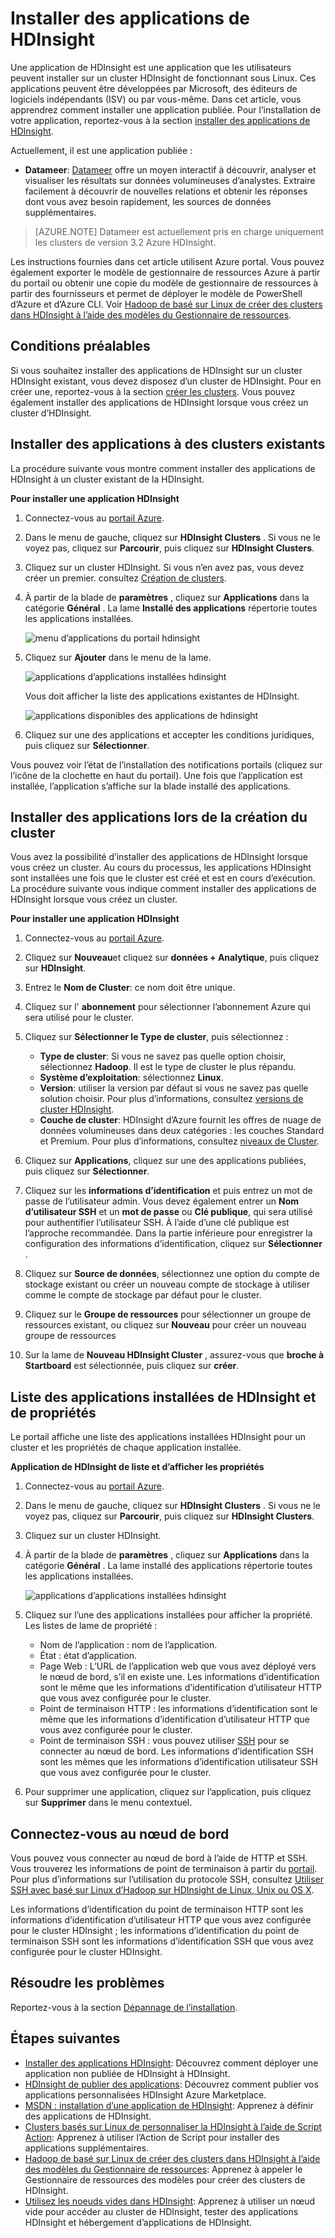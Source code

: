 <properties
    pageTitle="Installer des applications d’Hadoop sur HDInsight | Microsoft Azure"
    description="Apprenez à installer les applications HDInsight sur HDInsight les applications."
    services="hdinsight"
    documentationCenter=""
    authors="mumian"
    manager="jhubbard"
    editor="cgronlun"
    tags="azure-portal"/>

<tags
    ms.service="hdinsight"
    ms.devlang="na"
    ms.topic="hero-article"
    ms.tgt_pltfrm="na"
    ms.workload="big-data"
    ms.date="09/14/2016"
    ms.author="jgao"/>

# <a name="install-hdinsight-applications"></a>Installer des applications de HDInsight

Une application de HDInsight est une application que les utilisateurs peuvent installer sur un cluster HDInsight de fonctionnant sous Linux. Ces applications peuvent être développées par Microsoft, des éditeurs de logiciels indépendants (ISV) ou par vous-même. Dans cet article, vous apprendrez comment installer une application publiée. Pour l’installation de votre application, reportez-vous à la section [installer des applications de HDInsight](hdinsight-apps-install-custom-applications.md). 

Actuellement, il est une application publiée :

- **Datameer**: [Datameer](http://www.datameer.com/documentation/display/DAS50/Home?ls=Partners&lsd=Microsoft&c=Partners&cd=Microsoft) offre un moyen interactif à découvrir, analyser et visualiser les résultats sur données volumineuses d’analystes. Extraire facilement à découvrir de nouvelles relations et obtenir les réponses dont vous avez besoin rapidement, les sources de données supplémentaires.

>[AZURE.NOTE] Datameer est actuellement pris en charge uniquement les clusters de version 3.2 Azure HDInsight.

Les instructions fournies dans cet article utilisent Azure portal. Vous pouvez également exporter le modèle de gestionnaire de ressources Azure à partir du portail ou obtenir une copie du modèle de gestionnaire de ressources à partir des fournisseurs et permet de déployer le modèle de PowerShell d’Azure et d’Azure CLI.  Voir [Hadoop de basé sur Linux de créer des clusters dans HDInsight à l’aide des modèles du Gestionnaire de ressources](hdinsight-hadoop-create-linux-clusters-arm-templates.md).

## <a name="prerequisites"></a>Conditions préalables

Si vous souhaitez installer des applications de HDInsight sur un cluster HDInsight existant, vous devez disposez d’un cluster de HDInsight. Pour en créer une, reportez-vous à la section [créer les clusters](hdinsight-hadoop-linux-tutorial-get-started.md#create-cluster). Vous pouvez également installer des applications de HDInsight lorsque vous créez un cluster d’HDInsight.

## <a name="install-applications-to-existing-clusters"></a>Installer des applications à des clusters existants

La procédure suivante vous montre comment installer des applications de HDInsight à un cluster existant de la HDInsight.

**Pour installer une application HDInsight**

1. Connectez-vous au [portail Azure](https://portal.azure.com).
2. Dans le menu de gauche, cliquez sur **HDInsight Clusters** .  Si vous ne le voyez pas, cliquez sur **Parcourir**, puis cliquez sur **HDInsight Clusters**.
3. Cliquez sur un cluster HDInsight.  Si vous n’en avez pas, vous devez créer un premier.  consultez [Création de clusters](hdinsight-hadoop-linux-tutorial-get-started.md#create-cluster).
4. À partir de la blade de **paramètres** , cliquez sur **Applications** dans la catégorie **Général** . La lame **Installé des applications** répertorie toutes les applications installées. 

    ![menu d’applications du portail hdinsight](./media/hdinsight-apps-install-applications/hdinsight-apps-portal-menu.png)

5. Cliquez sur **Ajouter** dans le menu de la lame. 

    ![applications d’applications installées hdinsight](./media/hdinsight-apps-install-applications/hdinsight-apps-installed-apps.png)

    Vous doit afficher la liste des applications existantes de HDInsight.

    ![applications disponibles des applications de hdinsight](./media/hdinsight-apps-install-applications/hdinsight-apps-list.png)

6. Cliquez sur une des applications et accepter les conditions juridiques, puis cliquez sur **Sélectionner**.

Vous pouvez voir l’état de l’installation des notifications portails (cliquez sur l’icône de la clochette en haut du portail). Une fois que l’application est installée, l’application s’affiche sur la blade installé des applications.

## <a name="install-applications-during-cluster-creation"></a>Installer des applications lors de la création du cluster

Vous avez la possibilité d’installer des applications de HDInsight lorsque vous créez un cluster. Au cours du processus, les applications HDInsight sont installées une fois que le cluster est créé et est en cours d’exécution. La procédure suivante vous indique comment installer des applications de HDInsight lorsque vous créez un cluster.

**Pour installer une application HDInsight**

1. Connectez-vous au [portail Azure](https://portal.azure.com).
2. Cliquez sur **Nouveau**et cliquez sur **données + Analytique**, puis cliquez sur **HDInsight**.
3. Entrez le **Nom de Cluster**: ce nom doit être unique.
4. Cliquez sur l' **abonnement** pour sélectionner l’abonnement Azure qui sera utilisé pour le cluster.
5. Cliquez sur **Sélectionner le Type de cluster**, puis sélectionnez :

    - **Type de cluster**: Si vous ne savez pas quelle option choisir, sélectionnez **Hadoop**. Il est le type de cluster le plus répandu.
    - **Système d’exploitation**: sélectionnez **Linux**.
    - **Version**: utiliser la version par défaut si vous ne savez pas quelle solution choisir. Pour plus d’informations, consultez [versions de cluster HDInsight](hdinsight-component-versioning.md).
    - **Couche de cluster**: HDInsight d’Azure fournit les offres de nuage de données volumineuses dans deux catégories : les couches Standard et Premium. Pour plus d’informations, consultez [niveaux de Cluster](hdinsight-hadoop-provision-linux-clusters.md#cluster-tiers).
6. Cliquez sur **Applications**, cliquez sur une des applications publiées, puis cliquez sur **Sélectionner**.
6. Cliquez sur les **informations d’identification** et puis entrez un mot de passe de l’utilisateur admin. Vous devez également entrer un **Nom d’utilisateur SSH** et un **mot de passe** ou **Clé publique**, qui sera utilisé pour authentifier l’utilisateur SSH. À l’aide d’une clé publique est l’approche recommandée. Dans la partie inférieure pour enregistrer la configuration des informations d’identification, cliquez sur **Sélectionner** .
8. Cliquez sur **Source de données**, sélectionnez une option du compte de stockage existant ou créer un nouveau compte de stockage à utiliser comme le compte de stockage par défaut pour le cluster.
9. Cliquez sur le **Groupe de ressources** pour sélectionner un groupe de ressources existant, ou cliquez sur **Nouveau** pour créer un nouveau groupe de ressources

10. Sur la lame de **Nouveau HDInsight Cluster** , assurez-vous que **broche à Startboard** est sélectionnée, puis cliquez sur **créer**. 

## <a name="list-installed-hdinsight-apps-and-properties"></a>Liste des applications installées de HDInsight et de propriétés

Le portail affiche une liste des applications installées HDInsight pour un cluster et les propriétés de chaque application installée.

**Application de HDInsight de liste et d’afficher les propriétés**

1. Connectez-vous au [portail Azure](https://portal.azure.com).
2. Dans le menu de gauche, cliquez sur **HDInsight Clusters** .  Si vous ne le voyez pas, cliquez sur **Parcourir**, puis cliquez sur **HDInsight Clusters**.
3. Cliquez sur un cluster HDInsight.
4. À partir de la blade de **paramètres** , cliquez sur **Applications** dans la catégorie **Général** . La lame installé des applications répertorie toutes les applications installées. 

    ![applications d’applications installées hdinsight](./media/hdinsight-apps-install-applications/hdinsight-apps-installed-apps-with-apps.png)

5. Cliquez sur l’une des applications installées pour afficher la propriété. Les listes de lame de propriété :

    - Nom de l’application : nom de l’application.
    - État : état d’application. 
    - Page Web : L’URL de l’application web que vous avez déployé vers le nœud de bord, s’il en existe une. Les informations d’identification sont le même que les informations d’identification d’utilisateur HTTP que vous avez configurée pour le cluster.
    - Point de terminaison HTTP : les informations d’identification sont le même que les informations d’identification d’utilisateur HTTP que vous avez configurée pour le cluster. 
    - Point de terminaison SSH : vous pouvez utiliser [SSH](hdinsight-hadoop-linux-use-ssh-unix.md) pour se connecter au nœud de bord. Les informations d’identification SSH sont les mêmes que les informations d’identification utilisateur SSH que vous avez configurée pour le cluster.

6. Pour supprimer une application, cliquez sur l’application, puis cliquez sur **Supprimer** dans le menu contextuel.

## <a name="connect-to-the-edge-node"></a>Connectez-vous au nœud de bord

Vous pouvez vous connecter au nœud de bord à l’aide de HTTP et SSH. Vous trouverez les informations de point de terminaison à partir du [portail](#list-installed-hdinsight-apps-and-properties). Pour plus d’informations sur l’utilisation du protocole SSH, consultez [Utiliser SSH avec basé sur Linux d’Hadoop sur HDInsight de Linux, Unix ou OS X](hdinsight-hadoop-linux-use-ssh-unix.md). 

Les informations d’identification du point de terminaison HTTP sont les informations d’identification d’utilisateur HTTP que vous avez configurée pour le cluster HDInsight ; les informations d’identification du point de terminaison SSH sont les informations d’identification SSH que vous avez configurée pour le cluster HDInsight.

## <a name="troubleshoot"></a>Résoudre les problèmes

Reportez-vous à la section [Dépannage de l’installation](hdinsight-apps-install-custom-applications.md#troubleshoot-the-installation).

## <a name="next-steps"></a>Étapes suivantes

- [Installer des applications HDInsight](hdinsight-apps-install-custom-applications.md): Découvrez comment déployer une application non publiée de HDInsight à HDInsight.
- [HDInsight de publier des applications](hdinsight-apps-publish-applications.md): Découvrez comment publier vos applications personnalisées HDInsight Azure Marketplace.
- [MSDN : installation d’une application de HDInsight](https://msdn.microsoft.com/library/mt706515.aspx): Apprenez à définir des applications de HDInsight.
- [Clusters basés sur Linux de personnaliser la HDInsight à l’aide de Script Action](hdinsight-hadoop-customize-cluster-linux.md): Apprenez à utiliser l’Action de Script pour installer des applications supplémentaires.
- [Hadoop de basé sur Linux de créer des clusters dans HDInsight à l’aide des modèles du Gestionnaire de ressources](hdinsight-hadoop-create-linux-clusters-arm-templates.md): Apprenez à appeler le Gestionnaire de ressources des modèles pour créer des clusters de HDInsight.
- [Utilisez les noeuds vides dans HDInsight](hdinsight-apps-use-edge-node.md): Apprenez à utiliser un nœud vide pour accéder au cluster de HDInsight, tester des applications HDInsight et hébergement d’applications de HDInsight.

